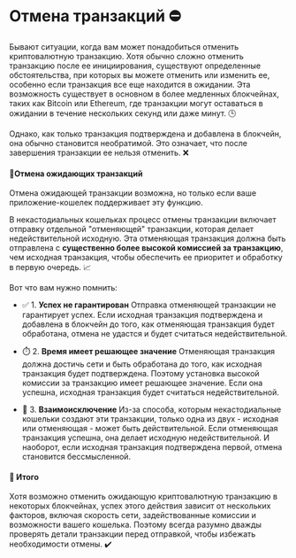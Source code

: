 # Отмена транзакций ⛔️

Бывают ситуации, когда вам может понадобиться отменить криптовалютную транзакцию. Хотя обычно сложно отменить транзакцию после ее инициирования, существуют определенные обстоятельства, при которых вы можете отменить или изменить ее, особенно если транзакция все еще находится в ожидании. Эта возможность существует в основном в более медленных блокчейнах, таких как Bitcoin или Ethereum, где транзакции могут оставаться в ожидании в течение нескольких секунд или даже минут. 🕒

Однако, как только транзакция подтверждена и добавлена в блокчейн, она обычно становится необратимой. Это означает, что после завершения транзакции ее нельзя отменить. ❌

#### 🔄Отмена ожидающих транзакций

Отмена ожидающей транзакции возможна, но только если ваше приложение-кошелек поддерживает эту функцию.

В некастодиальных кошельках процесс отмены транзакции включает отправку отдельной "отменяющей" транзакции, которая делает недействительной исходную. Эта отменяющая транзакция должна быть отправлена с **существенно более высокой комиссией за транзакцию**, чем исходная транзакция, чтобы обеспечить ее приоритет и обработку в первую очередь. 📈

Вот что вам нужно помнить:

- ✅ 1. **Успех не гарантирован**
Отправка отменяющей транзакции не гарантирует успех. Если исходная транзакция подтверждена и добавлена в блокчейн до того, как отменяющая транзакция будет обработана, отмена не удастся и будет считаться недействительной.


- ⏱️ 2. **Время имеет решающее значение**
Отменяющая транзакция должна достичь сети и быть обработана до того, как исходная транзакция будет подтверждена. Поэтому установка высокой комиссии за транзакцию имеет решающее значение. Если она успешна, исходная транзакция будет считаться недействительной.


- 🔗 3. **Взаимоисключение**
Из-за способа, которым некастодиальные кошельки создают эти транзакции, только одна из двух - исходная или отменяющая - может быть действительной. Если отменяющая транзакция успешна, она делает исходную недействительной. И наоборот, если исходная транзакция подтверждена первой, отмена становится бессмысленной.

#### 📝 Итого

Хотя возможно отменить ожидающую криптовалютную транзакцию в некоторых блокчейнах, успех этого действия зависит от нескольких факторов, включая скорость сети, задействованные комиссии и возможности вашего кошелька. Поэтому всегда разумно дважды проверять детали транзакции перед отправкой, чтобы избежать необходимости отмены. ✔️